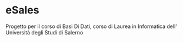 # eSales
Progetto per il corso di Basi Di Dati, corso di Laurea in Informatica dell' Università degli Studi di Salerno
